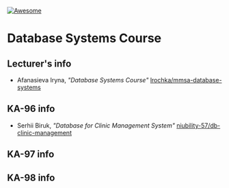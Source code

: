 [![Awesome][icon-awesome]][awesome]

# Database Systems Course  

## Lecturer's info  

- Afanasieva Iryna, *"Database Systems Course"* [lrochka/mmsa-database-systems](https://github.com/lrochka/mmsa-database-systems)

## KA-96 info

- Serhii Biruk, *"Database for Clinic Management System"* [niubility-57/db-clinic-management](https://github.com/niubility-57/db-clinic-management)

## KA-97 info  

## KA-98 info  

[icon-awesome]: https://cdn.rawgit.com/sindresorhus/awesome/d7305f38d29fed78fa85652e3a63e154dd8e8829/media/badge.svg
[awesome]: https://github.com/sindresorhus/awesome
